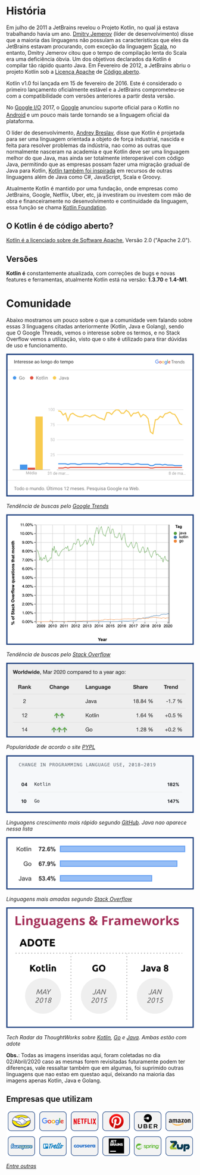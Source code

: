 # História

Em julho de 2011 a JetBrains revelou o Projeto Kotlin, no qual já estava trabalhando havia um ano. [Dmitry Jemerov](https://pt.wikipedia.org/w/index.php?title=Dmitry_Jemerov&action=edit&redlink=1) (líder de desenvolvimento) disse que a maioria das linguagens não possuíam as características que eles da JetBrains estavam procurando, com exceção da linguagem [Scala](https://pt.wikipedia.org/wiki/Scala_(linguagem_de_programa%C3%A7%C3%A3o)), no entanto, Dmitry Jemerov citou que o tempo de compilação lenta do Scala era uma deficiência óbvia. Um dos objetivos declarados da Kotlin é compilar tão rápido quanto Java. Em Fevereiro de 2012, a JetBrains abriu o projeto Kotlin sob a [Licença Apache](https://pt.wikipedia.org/wiki/Licen%C3%A7a_Apache) de [Código aberto](https://pt.wikipedia.org/wiki/C%C3%B3digo_aberto). 

Kotlin v1.0 foi lançada em 15 de fevereiro de 2016. Este é considerado o primeiro lançamento oficialmente estável e a JetBrains comprometeu-se com a compatibilidade com versões anteriores a partir desta versão.

No [Google I/O](https://pt.wikipedia.org/wiki/Google_I/O) 2017, o [Google](https://pt.wikipedia.org/wiki/Google) anunciou suporte oficial para o Kotlin no [Android](https://pt.wikipedia.org/wiki/Android)<sup> </sup>e um pouco mais tarde tornando se a linguagem oficial da plataforma.

O líder de desenvolvimento, [Andrey Breslav](https://pt.wikipedia.org/w/index.php?title=Andrey_Breslav&action=edit&redlink=1), disse que Kotlin é projetada para ser uma linguagem orientada a objeto de força industrial, nascida e feita para resolver problemas da indústria, nao como as outras que normalmente nasceram na academia e que Kotlin deve ser uma linguagem melhor do que Java, mas ainda ser totalmente interoperável com código Java, permitindo que as empresas possam fazer uma migração gradual de Java para Kotlin, [Kotlin também foi inspirada](https://kotlinlang.org/docs/reference/faq.html#is-kotlin-hard) em recursos de outras linguagens além de Java como C#, JavaScript, Scala e Groovy.

Atualmente Kotlin é mantido por uma fundação, onde empresas como JetBrains, Google, Netflix, Uber, etc, já investiram ou investem com mão de obra e financeiramente no desenvolvimento e continuidade da linguagem, essa função se chama [Kotlin Foundation](https://kotlinlang.org/foundation/kotlin-foundation.html).

## O Kotlin é de código aberto?

[Kotlin é a licenciado sobre de Software Apache](https://github.com/JetBrains/kotlin#license), Versão 2.0 ("Apache 2.0").

## Versões

**Kotlin é** constantemente atualizada, com correções de bugs e novas features e ferramentas, atualmente Kotlin está na versão: **1.3.70** e **1.4-M1**.

# Comunidade

Abaixo mostramos um pouco sobre o que a comunidade vem falando sobre essas 3 linguagens citadas anteriormente (Kotlin, Java e Golang), sendo que O Google Threads, vemos o interesse sobre os termos, e no Stack Overflow vemos a utilização, visto que o site é utilizado para tirar dúvidas de uso e funcionamento. 

![comunidade_googletrends](../imagens/comunidade_googletrends.png)

_Tendência de buscas pelo [Google Trends](https://trends.google.com/trends/explore/TIMESERIES/1585332000?hl=pt-BR&tz=180&q=%2Fm%2F09gbxjr,%2Fm%2F0_lcrx4,%2Fm%2F07sbkfb&sni=3)_

![comunidade_stackoverflowtrends](../imagens/comunidade_stackoverflowtrends.png)

_Tendência de buscas pelo [Stack Overflow](https://insights.stackoverflow.com/trends?tags=kotlin%2Cgo%2Cjava)_

![comunidade_pypy](../imagens/comunidade_pypy.png)

_Popularidade de acordo o site [PYPL](http://pypl.github.io/PYPL.html)_

![comunidade_github](../imagens/comunidade_github.png)

_Linguagens crescimento mais rápido segundo [GitHub](https://octoverse.github.com/). Java nao aparece nessa lista_

![comunidade_stackoverflow](../imagens/comunidade_stackoverflow.png)

_Linguagens mais amadas segundo [Stack Overflow](https://insights.stackoverflow.com/survey/2019#most-loved-dreaded-and-wanted)_ 

![comunidade_tw](../imagens/comunidade_tw.png)

_Tech Radar da ThoughtWorks sobre [Kotlin](https://www.thoughtworks.com/pt/radar/languages-and-frameworks/kotlin), [Go](https://www.thoughtworks.com/pt/radar/languages-and-frameworks/go-language) e [Java](https://www.thoughtworks.com/pt/radar/languages-and-frameworks/java-8). Ambas estão com adote_

**Obs.**: Todas as imagens inseridas aqui, foram coletadas no dia 02/Abril/2020 caso as mesmas forem revisitadas futuramente podem ter diferenças, vale ressaltar também que em algumas, foi suprimido outras linguagens que nao estao em questao aqui, deixando na maioria das imagens apenas Kotlin, Java e Golang.

## Empresas que utilizam

![empreas](../imagens/empresas.png)

_[Entre outras](https://github.com/ygaller/kotlin-companies/wiki)_
